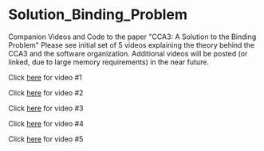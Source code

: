 # Solution_Binding_Problem
Companion Videos and Code to the paper "CCA3: A Solution to the Binding Problem"
Please see initial set of 5 videos explaining the theory behind the CCA3 and the software organization.
Additional videos will be posted (or linked, due to large memory requirements) in the near future.

Click [here](https://vimeo.com/user156132136) for video #1

Click [here](https://github.com/CausalCog/CausalCog/blob/main/video%202%20csr%20supp%20ver2.pdf) for video #2

Click [here](https://github.com/CausalCog/CausalCog/blob/main/video%203%20csr%20supp%20ver2.pdf ) for video #3

Click [here](https://github.com/CausalCog/CausalCog/blob/main/video%204%20csr%20supp%20ver2.pdf ) for video #4

Click [here](https://github.com/CausalCog/CausalCog/blob/main/video%205%20csr%20supp%20ver%202%20468mb.pdf ) for video #5


